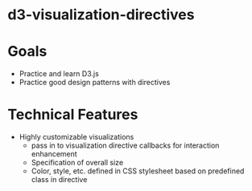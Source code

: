 # d3-visualization-directives

# Goals
- Practice and learn D3.js
- Practice good design patterns with directives

# Technical Features
- Highly customizable visualizations
  - pass in to visualization directive callbacks for interaction enhancement
  - Specification of overall size
  - Color, style, etc. defined in CSS stylesheet based on predefined class in directive
